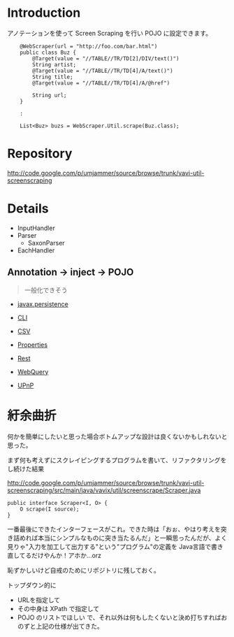# Introduction #

アノテーションを使って Screen Scraping を行い POJO に設定できます。

```
    @WebScraper(url = "http://foo.com/bar.html")
    public class Buz {
        @Target(value = "//TABLE//TR/TD[2]/DIV/text()")
        String artist;
        @Target(value = "//TABLE//TR/TD[4]/A/text()")
        String title;
        @Target(value = "//TABLE//TR/TD[4]/A/@href")

        String url;
    }
    
    :
    
    List<Buz> buzs = WebScraper.Util.scrape(Buz.class);
```

# Repository #

http://code.google.com/p/umjammer/source/browse/trunk/vavi-util-screenscraping

# Details #

  * InputHandler
  * Parser
    * SaxonParser
  * EachHandler

## Annotation -> inject -> POJO ##

> 一般化できそう

  * [javax.persistence](http://ja.wikipedia.org/wiki/Java_Persistence_API)
  * [CLI](http://code.google.com/p/klab-commons-cli/)
  * [CSV](http://code.google.com/p/klab-commons-csv/)
  * [Properties](http://code.google.com/p/vavi-commons/source/browse/#svn%2Ftrunk%2Fvavi-commons%2Fsrc%2Fmain%2Fjava%2Fvavi%2Futil%2Fproperties%2Fannotation)

  * [Rest](Rest.md)
  * [WebQuery](WebQuery.md)

  * [UPnP](http://code.google.com/p/cyberlink4java2/)

# 紆余曲折 #

何かを簡単にしたいと思った場合ボトムアップな設計は良くないかもしれないと思った。

まず何も考えずにスクレイピングするプログラムを書いて、リファクタリングをし続けた結果

http://code.google.com/p/umjammer/source/browse/trunk/vavi-util-screenscraping/src/main/java/vavix/util/screenscrape/Scraper.java

```
public interface Scraper<I, O> {
    O scrape(I source);
}
```

一番最後にできたインターフェースがこれ。できた時は「おぉ、やはり考えを突き詰めれば本当にシンプルなものに突き当たるんだ」と一瞬思ったんだが、よく見りゃ"入力を加工して出力する"という"プログラム"の定義を Java言語で書き直してるだけやんか！アホか...orz

恥ずかしいけど自戒のためにリポジトリに残しておく。

トップダウン的に
  * URLを指定して
  * その中身は XPath で指定して
  * POJO のリストでほしい
で、それ以外は何もしたくないと決め打ちすればおのずと上記の仕様が出てきた。